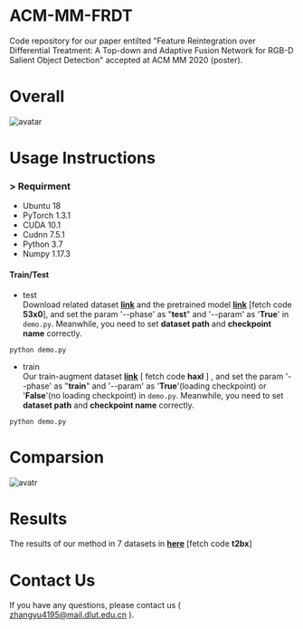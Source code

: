 # ACM-MM-FRDT
Code repository for our paper entilted "Feature Reintegration over Differential Treatment: A Top-down and Adaptive Fusion Network for RGB-D Salient Object Detection" accepted at ACM MM 2020 (poster).

# Overall
![avatar](https://github.com/jack-admiral/ACM-MM-FRDT/blob/master/figures/overview.png)


# Usage Instructions
### > Requirment

+ Ubuntu 18
+ PyTorch 1.3.1
+ CUDA 10.1
+ Cudnn 7.5.1
+ Python 3.7
+ Numpy 1.17.3

#### Train/Test
+ test     
Download related dataset [**link**](https://github.com/jiwei0921/RGBD-SOD-datasets) and the pretrained model [**link**](https://pan.baidu.com/s/1EIfJ-8-RxrRrEneBLtTWYw) [fetch code **53x0**], and set the param '--phase' as "**test**" and '--param' as '**True**' in ```demo.py```. Meanwhile, you need to set **dataset path** and **checkpoint name** correctly.
```
python demo.py
```
+ train     
Our train-augment dataset [**link**](https://pan.baidu.com/s/18nVAiOkTKczB_ZpIzBHA0A) [ fetch code **haxl** ] , and set the param '--phase' as "**train**" and '--param' as '**True**'(loading checkpoint) or '**False**'(no loading checkpoint) in ```demo.py```. Meanwhile, you need to set **dataset path** and **checkpoint name** correctly.  
```
python demo.py
```

# Comparsion
![avatr](https://github.com/jack-admiral/ACM-MM-FRDT/blob/master/figures/comparsion.png)

# Results
The results of our method in 7 datasets in [**here**](https://pan.baidu.com/s/1uCHCUDqpVBZ6Lg-0THfugA) [fetch code **t2bx**]

# Contact Us
If you have any questions, please contact us ( zhangyu4195@mail.dlut.edu.cn ).



